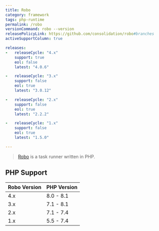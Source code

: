 ```yaml
---
title: Robo
category: framework
tags: php-runtime
permalink: /robo
versionCommand: robo --version
releasePolicyLink: https://github.com/consolidation/robo#branches
activeSupportColumn: true

releases:
-   releaseCycle: "4.x"
    support: true
    eol: false
    latest: "4.0.6"

-   releaseCycle: "3.x"
    support: false
    eol: true
    latest: "3.0.12"

-   releaseCycle: "2.x"
    support: false
    eol: true
    latest: "2.2.2"

-   releaseCycle: "1.x"
    support: false
    eol: true
    latest: "1.5.0"

---
```


> [Robo](https://robo.li/) is a task runner written in PHP.

## PHP Support

| Robo Version | PHP Version |
|--------------|-------------|
| 4.x          | 8.0 - 8.1   |
| 3.x          | 7.1 - 8.1   |
| 2.x          | 7.1 - 7.4   |
| 1.x          | 5.5 - 7.4   |
